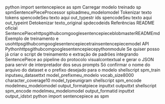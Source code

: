 python
import sentencepiece as spm
 Carregar modelo treinado
sp  spmSentencePieceProcessor
sploadmeu_modelomodel
 Tokenizar texto
tokens  spencodeSeu texto aqui out_typestr
ids  spencodeSeu texto aqui out_typeint
 Detokenizar
texto_original  spdecodeids
 Referências
 README oficial SentencePiecehttpsgithubcomgooglesentencepieceblobmasterREADMEmd
 Exemplo de treinamento e usohttpsgithubcomgooglesentencepiecetrainsentencepiecemodel
 API Pythonhttpsgithubcomgooglesentencepiecepythonmodule
Se quiser posso já criar o script de treinamento e extração de padrões integrando SentencePiece ao pipeline do protocolo visualcontextual e gerar o JSON para servir de interpretador dos seus prompts
Só confirmar o nome do arquivo do dataset e o prefixo desejado para o modelo
shellscript
spm_train inputseu_datasettxt model_prefixmeu_modelo vocab_size8000 character_coverage10 model_typeunigram
shellscript
spm_encode modelmeu_modelomodel output_formatpiece  inputtxt  outputtxt
shellscript
spm_encode modelmeu_modelomodel output_formatid  inputtxt  output_idstxt
python
import sentencepiece as spm